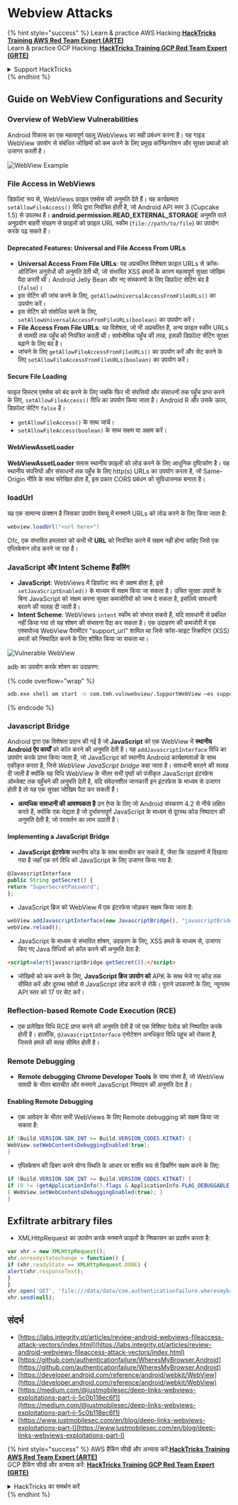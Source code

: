 # Webview Attacks

{% hint style="success" %}
Learn & practice AWS Hacking:<img src="/.gitbook/assets/arte.png" alt="" data-size="line">[**HackTricks Training AWS Red Team Expert (ARTE)**](https://training.hacktricks.xyz/courses/arte)<img src="/.gitbook/assets/arte.png" alt="" data-size="line">\
Learn & practice GCP Hacking: <img src="/.gitbook/assets/grte.png" alt="" data-size="line">[**HackTricks Training GCP Red Team Expert (GRTE)**<img src="/.gitbook/assets/grte.png" alt="" data-size="line">](https://training.hacktricks.xyz/courses/grte)

<details>

<summary>Support HackTricks</summary>

* Check the [**subscription plans**](https://github.com/sponsors/carlospolop)!
* **Join the** 💬 [**Discord group**](https://discord.gg/hRep4RUj7f) or the [**telegram group**](https://t.me/peass) or **follow** us on **Twitter** 🐦 [**@hacktricks\_live**](https://twitter.com/hacktricks\_live)**.**
* **Share hacking tricks by submitting PRs to the** [**HackTricks**](https://github.com/carlospolop/hacktricks) and [**HackTricks Cloud**](https://github.com/carlospolop/hacktricks-cloud) github repos.

</details>
{% endhint %}

## Guide on WebView Configurations and Security

### Overview of WebView Vulnerabilities

Android विकास का एक महत्वपूर्ण पहलू WebViews का सही प्रबंधन करना है। यह गाइड WebView उपयोग से संबंधित जोखिमों को कम करने के लिए प्रमुख कॉन्फ़िगरेशन और सुरक्षा प्रथाओं को उजागर करती है।

![WebView Example](<../../.gitbook/assets/image (1190).png>)

### **File Access in WebViews**

डिफ़ॉल्ट रूप से, WebViews फ़ाइल एक्सेस की अनुमति देते हैं। यह कार्यक्षमता `setAllowFileAccess()` विधि द्वारा नियंत्रित होती है, जो Android API स्तर 3 (Cupcake 1.5) से उपलब्ध है। **android.permission.READ\_EXTERNAL\_STORAGE** अनुमति वाले अनुप्रयोग बाहरी संग्रहण से फ़ाइलों को फ़ाइल URL स्कीम (`file://path/to/file`) का उपयोग करके पढ़ सकते हैं।

#### **Deprecated Features: Universal and File Access From URLs**

* **Universal Access From File URLs**: यह अप्रचलित विशेषता फ़ाइल URLs से क्रॉस-ओरिजिन अनुरोधों की अनुमति देती थी, जो संभावित XSS हमलों के कारण महत्वपूर्ण सुरक्षा जोखिम पैदा करती थी। Android Jelly Bean और नए संस्करणों के लिए डिफ़ॉल्ट सेटिंग बंद है (`false`)।
* इस सेटिंग की जांच करने के लिए, `getAllowUniversalAccessFromFileURLs()` का उपयोग करें।
* इस सेटिंग को संशोधित करने के लिए, `setAllowUniversalAccessFromFileURLs(boolean)` का उपयोग करें।
* **File Access From File URLs**: यह विशेषता, जो भी अप्रचलित है, अन्य फ़ाइल स्कीम URLs से सामग्री तक पहुँच को नियंत्रित करती थी। सार्वभौमिक पहुँच की तरह, इसकी डिफ़ॉल्ट सेटिंग सुरक्षा बढ़ाने के लिए बंद है।
* जांचने के लिए `getAllowFileAccessFromFileURLs()` का उपयोग करें और सेट करने के लिए `setAllowFileAccessFromFileURLs(boolean)` का उपयोग करें।

#### **Secure File Loading**

फाइल सिस्टम एक्सेस को बंद करने के लिए जबकि फिर भी संपत्तियों और संसाधनों तक पहुँच प्राप्त करने के लिए, `setAllowFileAccess()` विधि का उपयोग किया जाता है। Android R और उसके ऊपर, डिफ़ॉल्ट सेटिंग `false` है।

* `getAllowFileAccess()` के साथ जांचें।
* `setAllowFileAccess(boolean)` के साथ सक्षम या अक्षम करें।

#### **WebViewAssetLoader**

**WebViewAssetLoader** क्लास स्थानीय फ़ाइलों को लोड करने के लिए आधुनिक दृष्टिकोण है। यह स्थानीय संपत्तियों और संसाधनों तक पहुँच के लिए http(s) URLs का उपयोग करता है, जो Same-Origin नीति के साथ संरेखित होता है, इस प्रकार CORS प्रबंधन को सुविधाजनक बनाता है।

### loadUrl

यह एक सामान्य फ़ंक्शन है जिसका उपयोग वेबव्यू में मनमाने URLs को लोड करने के लिए किया जाता है:
```java
webview.loadUrl("<url here>")
```
Ofc, एक संभावित हमलावर को कभी भी **URL** को नियंत्रित करने में सक्षम नहीं होना चाहिए जिसे एक एप्लिकेशन लोड करने जा रहा है।

### **JavaScript और Intent Scheme हैंडलिंग**

* **JavaScript**: WebViews में डिफ़ॉल्ट रूप से अक्षम होता है, इसे `setJavaScriptEnabled()` के माध्यम से सक्षम किया जा सकता है। उचित सुरक्षा उपायों के बिना JavaScript को सक्षम करना सुरक्षा कमजोरियों को जन्म दे सकता है, इसलिये सावधानी बरतने की सलाह दी जाती है।
* **Intent Scheme**: WebViews `intent` स्कीम को संभाल सकते हैं, यदि सावधानी से प्रबंधित नहीं किया गया तो यह शोषण की संभावना पैदा कर सकता है। एक उदाहरण की कमजोरी में एक एक्सपोज़्ड WebView पैरामीटर "support\_url" शामिल था जिसे क्रॉस-साइट स्क्रिप्टिंग (XSS) हमलों को निष्पादित करने के लिए शोषित किया जा सकता था।

![Vulnerable WebView](<../../.gitbook/assets/image (1191).png>)

adb का उपयोग करके शोषण का उदाहरण:

{% code overflow="wrap" %}
```bash
adb.exe shell am start -n com.tmh.vulnwebview/.SupportWebView –es support_url "https://example.com/xss.html"
```
{% endcode %}

### Javascript Bridge

Android द्वारा एक विशेषता प्रदान की गई है जो **JavaScript** को एक WebView में **स्थानीय Android ऐप कार्यों** को कॉल करने की अनुमति देती है। यह `addJavascriptInterface` विधि का उपयोग करके प्राप्त किया जाता है, जो JavaScript को स्थानीय Android कार्यक्षमताओं के साथ एकीकृत करता है, जिसे _WebView JavaScript bridge_ कहा जाता है। सावधानी बरतने की सलाह दी जाती है क्योंकि यह विधि WebView के भीतर सभी पृष्ठों को पंजीकृत JavaScript इंटरफ़ेस ऑब्जेक्ट तक पहुँचने की अनुमति देती है, यदि संवेदनशील जानकारी इन इंटरफेस के माध्यम से उजागर होती है तो यह एक सुरक्षा जोखिम पैदा कर सकती है।

* **अत्यधिक सावधानी की आवश्यकता है** उन ऐप्स के लिए जो Android संस्करण 4.2 से नीचे लक्षित करते हैं, क्योंकि एक भेद्यता है जो दुर्भावनापूर्ण JavaScript के माध्यम से दूरस्थ कोड निष्पादन की अनुमति देती है, जो परावर्तन का लाभ उठाती है।

#### Implementing a JavaScript Bridge

* **JavaScript इंटरफेस** स्थानीय कोड के साथ बातचीत कर सकते हैं, जैसा कि उदाहरणों में दिखाया गया है जहाँ एक वर्ग विधि को JavaScript के लिए उजागर किया गया है:
```javascript
@JavascriptInterface
public String getSecret() {
return "SuperSecretPassword";
};
```
* JavaScript ब्रिज को WebView में एक इंटरफेस जोड़कर सक्षम किया जाता है:
```javascript
webView.addJavascriptInterface(new JavascriptBridge(), "javascriptBridge");
webView.reload();
```
* JavaScript के माध्यम से संभावित शोषण, उदाहरण के लिए, XSS हमले के माध्यम से, उजागर किए गए Java विधियों को कॉल करने की अनुमति देता है:
```html
<script>alert(javascriptBridge.getSecret());</script>
```
* जोखिमों को कम करने के लिए, **JavaScript ब्रिज उपयोग को** APK के साथ भेजे गए कोड तक सीमित करें और दूरस्थ स्रोतों से JavaScript लोड करने से रोकें। पुराने उपकरणों के लिए, न्यूनतम API स्तर को 17 पर सेट करें।

### Reflection-based Remote Code Execution (RCE)

* एक प्रलेखित विधि RCE प्राप्त करने की अनुमति देती है जो एक विशिष्ट पेलोड को निष्पादित करके होती है। हालाँकि, `@JavascriptInterface` एनोटेशन अनधिकृत विधि पहुंच को रोकता है, जिससे हमले की सतह सीमित होती है।

### Remote Debugging

* **Remote debugging** **Chrome Developer Tools** के साथ संभव है, जो WebView सामग्री के भीतर बातचीत और मनमाने JavaScript निष्पादन की अनुमति देता है।

#### Enabling Remote Debugging

* एक आवेदन के भीतर सभी WebViews के लिए Remote debugging को सक्षम किया जा सकता है:
```java
if (Build.VERSION.SDK_INT >= Build.VERSION_CODES.KITKAT) {
WebView.setWebContentsDebuggingEnabled(true);
}
```
* एप्लिकेशन की डिबग करने योग्य स्थिति के आधार पर शर्तीय रूप से डिबगिंग सक्षम करने के लिए:
```java
if (Build.VERSION.SDK_INT >= Build.VERSION_CODES.KITKAT) {
if (0 != (getApplicationInfo().flags & ApplicationInfo.FLAG_DEBUGGABLE))
{ WebView.setWebContentsDebuggingEnabled(true); }
}
```
## Exfiltrate arbitrary files

* XMLHttpRequest का उपयोग करके मनमाने फ़ाइलों के निष्कासन का प्रदर्शन करता है:
```javascript
var xhr = new XMLHttpRequest();
xhr.onreadystatechange = function() {
if (xhr.readyState == XMLHttpRequest.DONE) {
alert(xhr.responseText);
}
}
xhr.open('GET', 'file:///data/data/com.authenticationfailure.wheresmybrowser/databases/super_secret.db', true);
xhr.send(null);
```
## संदर्भ

* [https://labs.integrity.pt/articles/review-android-webviews-fileaccess-attack-vectors/index.html](https://labs.integrity.pt/articles/review-android-webviews-fileaccess-attack-vectors/index.html)
* [https://github.com/authenticationfailure/WheresMyBrowser.Android](https://github.com/authenticationfailure/WheresMyBrowser.Android)
* [https://developer.android.com/reference/android/webkit/WebView](https://developer.android.com/reference/android/webkit/WebView)
* [https://medium.com/@justmobilesec/deep-links-webviews-exploitations-part-ii-5c0b118ec6f1](https://medium.com/@justmobilesec/deep-links-webviews-exploitations-part-ii-5c0b118ec6f1)
* [https://www.justmobilesec.com/en/blog/deep-links-webviews-exploitations-part-I](https://www.justmobilesec.com/en/blog/deep-links-webviews-exploitations-part-I)

{% hint style="success" %}
AWS हैकिंग सीखें और अभ्यास करें:<img src="/.gitbook/assets/arte.png" alt="" data-size="line">[**HackTricks Training AWS Red Team Expert (ARTE)**](https://training.hacktricks.xyz/courses/arte)<img src="/.gitbook/assets/arte.png" alt="" data-size="line">\
GCP हैकिंग सीखें और अभ्यास करें: <img src="/.gitbook/assets/grte.png" alt="" data-size="line">[**HackTricks Training GCP Red Team Expert (GRTE)**<img src="/.gitbook/assets/grte.png" alt="" data-size="line">](https://training.hacktricks.xyz/courses/grte)

<details>

<summary>HackTricks का समर्थन करें</summary>

* [**सदस्यता योजनाएँ**](https://github.com/sponsors/carlospolop) देखें!
* **हमारे** 💬 [**Discord समूह**](https://discord.gg/hRep4RUj7f) या [**telegram समूह**](https://t.me/peass) में शामिल हों या **Twitter** 🐦 पर हमें **फॉलो** करें [**@hacktricks\_live**](https://twitter.com/hacktricks\_live)**.**
* **हैकिंग ट्रिक्स साझा करें और** [**HackTricks**](https://github.com/carlospolop/hacktricks) और [**HackTricks Cloud**](https://github.com/carlospolop/hacktricks-cloud) github रिपोजिटरी में PR सबमिट करें।

</details>
{% endhint %}
